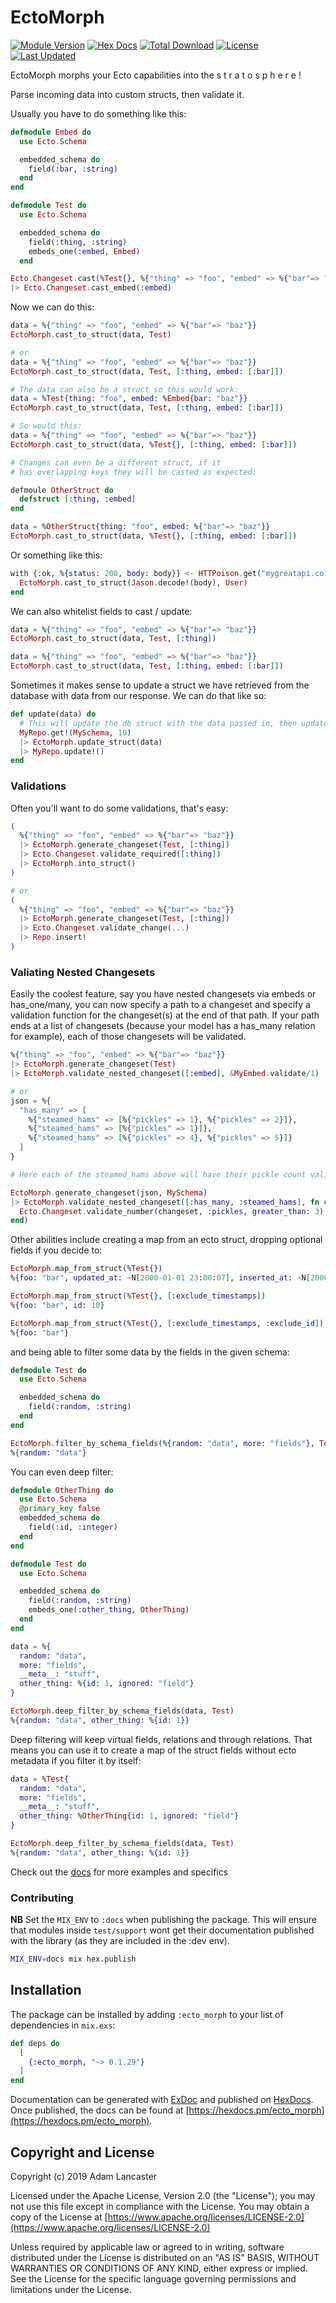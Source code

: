 # EctoMorph

[![Module Version](https://img.shields.io/hexpm/v/ecto_morph.svg)](https://hex.pm/packages/ecto_morph)
[![Hex Docs](https://img.shields.io/badge/hex-docs-lightgreen.svg)](https://hexdocs.pm/ecto_morph/)
[![Total Download](https://img.shields.io/hexpm/dt/ecto_morph.svg)](https://hex.pm/packages/ecto_morph)
[![License](https://img.shields.io/hexpm/l/ecto_morph.svg)](https://github.com/Adzz/ecto_morph/blob/master/LICENSE.md)
[![Last Updated](https://img.shields.io/github/last-commit/Adzz/ecto_morph.svg)](https://github.com/Adzz/ecto_morph/commits/master)

EctoMorph morphs your Ecto capabilities into the s t r a t o s p h e r e !

Parse incoming data into custom structs, then validate it.

Usually you have to do something like this:

```elixir
defmodule Embed do
  use Ecto.Schema

  embedded_schema do
    field(:bar, :string)
  end
end

defmodule Test do
  use Ecto.Schema

  embedded_schema do
    field(:thing, :string)
    embeds_one(:embed, Embed)
  end

Ecto.Changeset.cast(%Test{}, %{"thing" => "foo", "embed" => %{"bar"=> "baz"}}, [:thing])
|> Ecto.Changeset.cast_embed(:embed)
```

Now we can do this:

```elixir
data = %{"thing" => "foo", "embed" => %{"bar"=> "baz"}}
EctoMorph.cast_to_struct(data, Test)

# or
data = %{"thing" => "foo", "embed" => %{"bar"=> "baz"}}
EctoMorph.cast_to_struct(data, Test, [:thing, embed: [:bar]])

# The data can also be a struct so this would work:
data = %Test{thing: "foo", embed: %Embed{bar: "baz"}}
EctoMorph.cast_to_struct(data, Test, [:thing, embed: [:bar]])

# So would this:
data = %{"thing" => "foo", "embed" => %{"bar"=> "baz"}}
EctoMorph.cast_to_struct(data, %Test{}, [:thing, embed: [:bar]])

# Changes can even be a different struct, if it
# has overlapping keys they will be casted as expected:

defmoule OtherStruct do
  defstruct [:thing, :embed]
end

data = %OtherStruct{thing: "foo", embed: %{"bar"=> "baz"}}
EctoMorph.cast_to_struct(data, %Test{}, [:thing, embed: [:bar]])
```

Or something like this:

```elixir
with {:ok, %{status: 200, body: body}} <- HTTPoison.get("mygreatapi.co.uk") do
  EctoMorph.cast_to_struct(Jason.decode!(body), User)
end
```

We can also whitelist fields to cast / update:

```elixir
data = %{"thing" => "foo", "embed" => %{"bar"=> "baz"}}
EctoMorph.cast_to_struct(data, Test, [:thing])

data = %{"thing" => "foo", "embed" => %{"bar"=> "baz"}}
EctoMorph.cast_to_struct(data, Test, [:thing, embed: [:bar]])
```

Sometimes it makes sense to update a struct we have retrieved from the database with data from our response. We can do that like so:

```elixir
def update(data) do
  # This will update the db struct with the data passed in, then update the db.
  MyRepo.get!(MySchema, 10)
  |> EctoMorph.update_struct(data)
  |> MyRepo.update!()
end
```

### Validations

Often you'll want to do some validations, that's easy:

```elixir
(
  %{"thing" => "foo", "embed" => %{"bar"=> "baz"}}
  |> EctoMorph.generate_changeset(Test, [:thing])
  |> Ecto.Changeset.validate_required([:thing])
  |> EctoMorph.into_struct()
)

# or
(
  %{"thing" => "foo", "embed" => %{"bar"=> "baz"}}
  |> EctoMorph.generate_changeset(Test, [:thing])
  |> Ecto.Changeset.validate_change(...)
  |> Repo.insert!
)
```

### Valiating Nested Changesets

Easily the coolest feature, say you have nested changesets via embeds or has_one/many, you can now specify a path to a changeset and specify a validation function for the changeset(s) at the end of that path. If your path ends at a list of changesets (because your model has a has_many relation for example), each of those changesets will be validated.

```elixir
%{"thing" => "foo", "embed" => %{"bar"=> "baz"}}
|> EctoMorph.generate_changeset(Test)
|> EctoMorph.validate_nested_changeset([:embed], &MyEmbed.validate/1)

# or
json = %{
  "has_many" => [
    %{"steamed_hams" => [%{"pickles" => 1}, %{"pickles" => 2}]},
    %{"steamed_hams" => [%{"pickles" => 1}]},
    %{"steamed_hams" => [%{"pickles" => 4}, %{"pickles" => 5}]}
  ]
}

# Here each of the steamed_hams above will have their pickle count validated:

EctoMorph.generate_changeset(json, MySchema)
|> EctoMorph.validate_nested_changeset([:has_many, :steamed_hams], fn changeset ->
  Ecto.Changeset.validate_number(changeset, :pickles, greater_than: 3)
end)
```


Other abilities include creating a map from an ecto struct, dropping optional fields if you decide to:

```elixir
EctoMorph.map_from_struct(%Test{})
%{foo: "bar", updated_at: ~N[2000-01-01 23:00:07], inserted_at: ~N[2000-01-01 23:00:07], id: 10}

EctoMorph.map_from_struct(%Test{}, [:exclude_timestamps])
%{foo: "bar", id: 10}

EctoMorph.map_from_struct(%Test{}, [:exclude_timestamps, :exclude_id])
%{foo: "bar"}
```

and being able to filter some data by the fields in the given schema:

```elixir
defmodule Test do
  use Ecto.Schema

  embedded_schema do
    field(:random, :string)
  end
end

EctoMorph.filter_by_schema_fields(%{random: "data", more: "fields"}, Test)
%{random: "data"}
```

You can even deep filter:

```elixir
defmodule OtherThing do
  use Ecto.Schema
  @primary_key false
  embedded_schema do
    field(:id, :integer)
  end
end

defmodule Test do
  use Ecto.Schema

  embedded_schema do
    field(:random, :string)
    embeds_one(:other_thing, OtherThing)
  end
end

data = %{
  random: "data",
  more: "fields",
  __meta__: "stuff",
  other_thing: %{id: 1, ignored: "field"}
}

EctoMorph.deep_filter_by_schema_fields(data, Test)
%{random: "data", other_thing: %{id: 1}}
```

Deep filtering will keep virtual fields, relations and through relations. That means you can use it to create a map of the struct fields without ecto metadata if you filter it by itself:

```elixir
data = %Test{
  random: "data",
  more: "fields",
  __meta__: "stuff",
  other_thing: %OtherThing{id: 1, ignored: "field"}
}

EctoMorph.deep_filter_by_schema_fields(data, Test)
%{random: "data", other_thing: %{id: 1}}
```

Check out the [docs](https://hexdocs.pm/ecto_morph) for more examples and specifics


### Contributing

**NB** Set the `MIX_ENV` to `:docs` when publishing the package. This will ensure that modules inside `test/support` wont get their documentation published with the library (as they are included in the :dev env).

```sh
MIX_ENV=docs mix hex.publish
```


## Installation

The package can be installed by adding `:ecto_morph` to your list of dependencies in `mix.exs`:

```elixir
def deps do
  [
    {:ecto_morph, "~> 0.1.29"}
  ]
end
```

Documentation can be generated with [ExDoc](https://github.com/elixir-lang/ex_doc)
and published on [HexDocs](https://hexdocs.pm). Once published, the docs can
be found at [https://hexdocs.pm/ecto_morph](https://hexdocs.pm/ecto_morph).

## Copyright and License

Copyright (c) 2019 Adam Lancaster

Licensed under the Apache License, Version 2.0 (the "License");
you may not use this file except in compliance with the License.
You may obtain a copy of the License at [https://www.apache.org/licenses/LICENSE-2.0](https://www.apache.org/licenses/LICENSE-2.0)

Unless required by applicable law or agreed to in writing, software
distributed under the License is distributed on an "AS IS" BASIS,
WITHOUT WARRANTIES OR CONDITIONS OF ANY KIND, either express or implied.
See the License for the specific language governing permissions and
limitations under the License.
